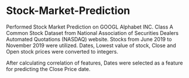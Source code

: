 # Stock-Market-Prediction
Performed Stock Market Prediction on GOOGL Alphabet INC. Class A Common Stock Dataset from National Association of Securities Dealers Automated Quotations (NASDAQ) website.
Stocks from June 2019 to November 2019 were utilized.
Dates, Lowest value of stock, Close and Open stock prices were converted to integers.

After calculating correlation of features, Dates were selected as a feature for predicting the Close Price date.
